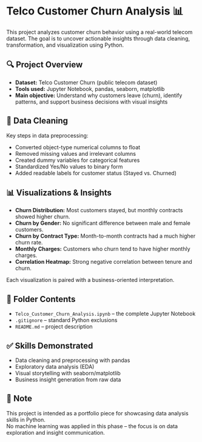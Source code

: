 # Telco Customer Churn Analysis 📊

This project analyzes customer churn behavior using a real-world telecom dataset. The goal is to uncover actionable insights through data cleaning, transformation, and visualization using Python.

## 🔍 Project Overview

- **Dataset:** Telco Customer Churn (public telecom dataset)
- **Tools used:** Jupyter Notebook, pandas, seaborn, matplotlib
- **Main objective:** Understand why customers leave (churn), identify patterns, and support business decisions with visual insights

## 🧹 Data Cleaning

Key steps in data preprocessing:
- Converted object-type numerical columns to float
- Removed missing values and irrelevant columns
- Created dummy variables for categorical features
- Standardized Yes/No values to binary form
- Added readable labels for customer status (Stayed vs. Churned)

## 📊 Visualizations & Insights

- **Churn Distribution:** Most customers stayed, but monthly contracts showed higher churn.
- **Churn by Gender:** No significant difference between male and female customers.
- **Churn by Contract Type:** Month-to-month contracts had a much higher churn rate.
- **Monthly Charges:** Customers who churn tend to have higher monthly charges.
- **Correlation Heatmap:** Strong negative correlation between tenure and churn.

Each visualization is paired with a business-oriented interpretation.

## 📁 Folder Contents

- `Telco_Customer_Churn_Analysis.ipynb` – the complete Jupyter Notebook
- `.gitignore` – standard Python exclusions
- `README.md` – project description

## ✅ Skills Demonstrated

- Data cleaning and preprocessing with pandas
- Exploratory data analysis (EDA)
- Visual storytelling with seaborn/matplotlib
- Business insight generation from raw data

## 📌 Note

This project is intended as a portfolio piece for showcasing data analysis skills in Python.  
No machine learning was applied in this phase – the focus is on data exploration and insight communication.
